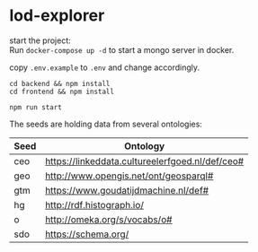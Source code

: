 # lod-explorer

start the project:   
Run `docker-compose up -d` to start a mongo server in docker.

copy `.env.example` to `.env` and change accordingly.

`cd backend && npm install`   
`cd frontend && npm install`   

`npm run start`   

The seeds are holding data from several ontologies:   

| Seed | Ontology                                        |
|------|-------------------------------------------------|
| ceo  | https://linkeddata.cultureelerfgoed.nl/def/ceo# |
| geo  | http://www.opengis.net/ont/geosparql#           |
| gtm  | https://www.goudatijdmachine.nl/def#            |
| hg   | http://rdf.histograph.io/                       |
| o    | http://omeka.org/s/vocabs/o#                    |
| sdo  | https://schema.org/                             |


